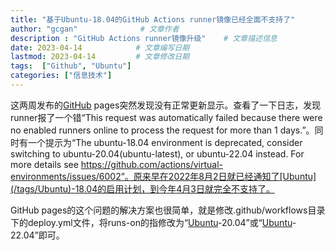 ```yaml
---
title: "基于Ubuntu-18.04的GitHub Actions runner镜像已经全面不支持了"           # 文章标题
author: "gcgan"              # 文章作者
description : "GitHub Actions runner镜像升级"    # 文章描述信息
date: 2023-04-14            # 文章编写日期
lastmod: 2023-04-14         # 文章修改日期
tags:  ["Github", "Ubuntu"]
categories: ["信息技术"]
---
```

这两周发布的[GitHub](/tags/Github/) pages突然发现没有正常更新显示。查看了一下日志，发现runner报了一个错“This request was automatically failed because there were no enabled runners online to process the request for more than 1 days.”。同时有一个提示为“The ubuntu-18.04 environment is deprecated, consider switching to ubuntu-20.04(ubuntu-latest), or ubuntu-22.04 instead. For more details see https://github.com/actions/virtual-environments/issues/6002”。原来早在2022年8月2日就已经通知了[Ubuntu](/tags/Ubuntu)-18.04的启用计划，到今年4月3日就完全不支持了。

GitHub pages的这个问题的解决方案也很简单，就是修改.github/workflows目录下的deploy.yml文件，将runs-on的指修改为“[Ubuntu](/tags/Ubuntu)-20.04”或“[Ubuntu](/tags/Ubuntu)-22.04”即可。